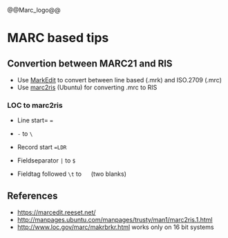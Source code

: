 @@Marc_logo@@

# MARC based tips


## Convertion between MARC21 and RIS

- Use [MarkEdit](https://marcedit.reeset.net/) to convert between line based (.mrk) and ISO.2709 (.mrc)
- Use [marc2ris](http://manpages.ubuntu.com/manpages/trusty/man1/marc2ris.1.html) (Ubuntu) for converting .mrc to RIS

### LOC to marc2ris 
- Line start= `=`
- `-` to `\`

- Record start `=LDR`
- Fieldseparator `|` to `$`
- Fieldtag followed `\t` to `  ` (two blanks)

## References
- https://marcedit.reeset.net/
- http://manpages.ubuntu.com/manpages/trusty/man1/marc2ris.1.html
- http://www.loc.gov/marc/makrbrkr.html works only on 16 bit systems

